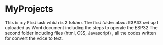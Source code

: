# MyProjects
This is my First task which is 2 folders
The first folder about ESP32 set up I uploaded as Word document including the steps to operate the ESP32 
The second folder including files (html, CSS, Javascript) , all the codes written for convert the voice to text.
